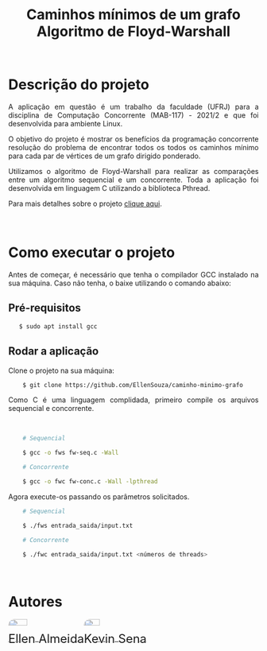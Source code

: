<!-- Título e subtítulo -->
<h1 align="center">
    Caminhos mínimos de um grafo<br>
    Algoritmo de Floyd-Warshall
</h1>

<!-- Breve introdução -->
<h1><br>Descrição do projeto</h1>
<p>A aplicação em questão é um trabalho da faculdade (UFRJ) para a disciplina de Computação Concorrente (MAB-117) - 2021/2 e que foi desenvolvida para ambiente Linux. </p>
<p>O objetivo do projeto é mostrar os benefícios da programação concorrente resolução do problema de encontrar todos os todos os caminhos mínimo para cada par de vértices de um grafo dirigido ponderado.</p>
<p>Utilizamos o algoritmo de Floyd-Warshall para realizar as comparações entre um algoritmo sequencial e um concorrente. Toda a aplicação foi desenvolvida em linguagem C utilizando a biblioteca Pthread.</p>
<p>Para mais detalhes sobre o projeto <a href="">clique aqui</a>.</p>

<!-- Acesso ao projeto -->
<h1><br>Como executar o projeto</h1>
<p>Antes de começar, é necessário que tenha o compilador GCC instalado na sua máquina. Caso não tenha, o baixe utilizando o comando abaixo:</p>

<h2>Pré-requisitos</h2>

```bash
   $ sudo apt install gcc
```

<h2>Rodar a aplicação</h2>
<p>Clone o projeto na sua máquina:</p>

```bash
    $ git clone https://github.com/EllenSouza/caminho-minimo-grafo
```

<p>Como C é uma linguagem complidada, primeiro compile os arquivos sequencial e concorrente.</p><br>

```bash
    # Sequencial

    $ gcc -o fws fw-seq.c -Wall

    # Concorrente

    $ gcc -o fwc fw-conc.c -Wall -lpthread
```

<p>Agora execute-os passando os parâmetros solicitados.</p>


```bash
    # Sequencial

    $ ./fws entrada_saida/input.txt

    # Concorrente

    $ ./fwc entrada_saida/input.txt <números de threads>
```
<!-- Autores -->
<br><h1>Autores</h1>
<div id = "autores">
    <div>
        <a href="https://github.com/EllenSouza">
            <img src="https://github.com/EllenSouza.png">
            <br><sub>Ellen Almeida</sub>
        </a>   
    </div>
    <div>
        <a href="https://github.com/kevinsena01">
            <img src="https://github.com/kevinsena01.png">
            <br><sub>Kevin Sena</sub>
        </a>
    </div>
    
</div>

<style>
    p{
        text-align: justify
    }
    img {
        width: 50%;
        border-radius: 8rem;
    }
    sub{        
        font-size: 1.5rem;
    }
    #autores{
        display: flex;
    }
</style>
